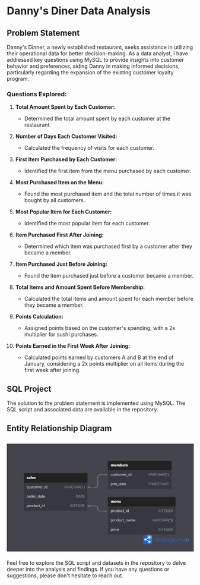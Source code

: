 # Danny's Diner Data Analysis

## Problem Statement

Danny's Dinner, a newly established restaurant, seeks assistance in utilizing their operational data for better decision-making. As a data analyst, I have addressed key questions using MySQL to provide insights into customer behavior and preferences, aiding Danny in making informed decisions, particularly regarding the expansion of the existing customer loyalty program.

### Questions Explored:

1. **Total Amount Spent by Each Customer:**
   - Determined the total amount spent by each customer at the restaurant.

2. **Number of Days Each Customer Visited:**
   - Calculated the frequency of visits for each customer.

3. **First Item Purchased by Each Customer:**
   - Identified the first item from the menu purchased by each customer.

4. **Most Purchased Item on the Menu:**
   - Found the most purchased item and the total number of times it was bought by all customers.

5. **Most Popular Item for Each Customer:**
   - Identified the most popular item for each customer.

6. **Item Purchased First After Joining:**
   - Determined which item was purchased first by a customer after they became a member.

7. **Item Purchased Just Before Joining:**
   - Found the item purchased just before a customer became a member.

8. **Total Items and Amount Spent Before Membership:**
   - Calculated the total items and amount spent for each member before they became a member.

9. **Points Calculation:**
   - Assigned points based on the customer's spending, with a 2x multiplier for sushi purchases.

10. **Points Earned in the First Week After Joining:**
    - Calculated points earned by customers A and B at the end of January, considering a 2x points multiplier on all items during the first week after joining.

## SQL Project

The solution to the problem statement is implemented using MySQL. The SQL script and associated data are available in the repository.

## Entity Relationship Diagram

![Danny's Diner](Danny's%20Diner.png)
---

Feel free to explore the SQL script and datasets in the repository to delve deeper into the analysis and findings. If you have any questions or suggestions, please don't hesitate to reach out.

